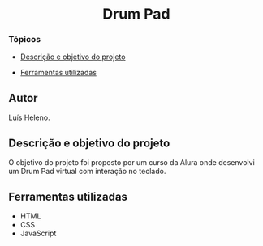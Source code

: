 <h1 align="center"> Drum Pad </h1>

### Tópicos 

- [Descrição e objetivo do projeto](#descrição-e-objetivo-do-projeto)

- [Ferramentas utilizadas](#ferramentas-utilizadas)

###

## Autor
Luís Heleno.

## Descrição e objetivo do projeto
O objetivo do projeto foi proposto por um curso da Alura onde desenvolvi um Drum Pad virtual com interação no teclado.

###


## Ferramentas utilizadas
- HTML
- CSS 
- JavaScript 
